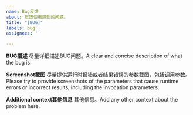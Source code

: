 ```yaml
---
name: Bug反馈
about: 反馈使用遇到的问题。
title: "[BUG]"
labels: bug
assignees: ''

---
```


**BUG描述**
尽量详细描述BUG问题。A clear and concise description of what the bug is.

**Screenshot截图**
尽量提供运行时报错或者结果错误的参数截图，包括调用参数。
Please try to provide screenshots of the parameters that cause runtime errors or incorrect results, including the invocation parameters.

**Additional context其他信息**
其他信息。Add any other context about the problem here.
